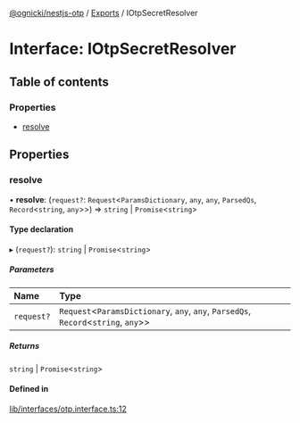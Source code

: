 [@ognicki/nestjs-otp](../README.md) / [Exports](../modules.md) / IOtpSecretResolver

# Interface: IOtpSecretResolver

## Table of contents

### Properties

- [resolve](IOtpSecretResolver.md#resolve)

## Properties

### resolve

• **resolve**: (`request?`: `Request`\<`ParamsDictionary`, `any`, `any`, `ParsedQs`, `Record`\<`string`, `any`\>\>) => `string` \| `Promise`\<`string`\>

#### Type declaration

▸ (`request?`): `string` \| `Promise`\<`string`\>

##### Parameters

| Name | Type |
| :------ | :------ |
| `request?` | `Request`\<`ParamsDictionary`, `any`, `any`, `ParsedQs`, `Record`\<`string`, `any`\>\> |

##### Returns

`string` \| `Promise`\<`string`\>

#### Defined in

[lib/interfaces/otp.interface.ts:12](https://github.com/mwognicki/nestjs-otp/blob/60cf302/lib/interfaces/otp.interface.ts#L12)
